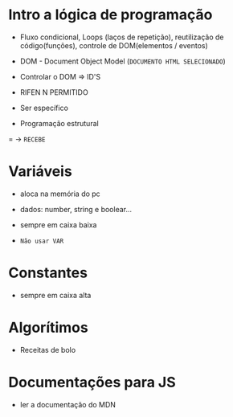 # Intro a lógica de programação

- Fluxo condicional, Loops (laços de repetição), reutilização de código(funções), controle de DOM(elementos / eventos)

- DOM - Document Object Model (`DOCUMENTO HTML SELECIONADO`)

- Controlar o DOM => ID'S

- RIFEN N PERMITIDO

- Ser específico

- Programação estrutural

= -> `RECEBE`

# Variáveis

- aloca na memória do pc

- dados: number, string e boolear...

- sempre em caixa baixa

- `Não usar VAR`

# Constantes 

- sempre em caixa alta

# Algorítimos

- Receitas de bolo

# Documentações para JS

- ler a documentação do MDN
